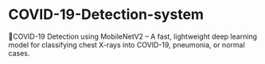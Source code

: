# COVID-19-Detection-system
🦠COVID-19 Detection using MobileNetV2 – A fast, lightweight deep learning model for classifying chest X-rays into COVID-19, pneumonia, or normal cases.
